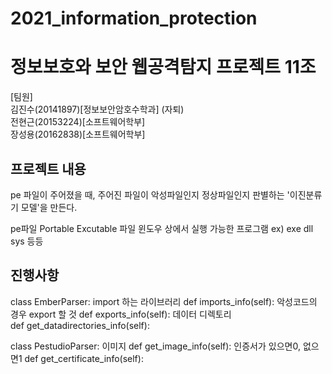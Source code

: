 # 2021_information_protection

# 정보보호와 보안 웹공격탐지 프로젝트 11조


[팀원]  
김진수(20141897)[정보보안암호수학과] (자퇴)  
전현근(20153224)[소프트웨어학부]  
장성용(20162838)[소프트웨어학부]  

## 프로젝트 내용
pe 파일이 주어졌을 때, 주어진 파일이 악성파일인지 정상파일인지 판별하는 '이진분류기 모델'을 만든다.

pe파일
Portable Excutable 파일
윈도우 상에서 실행 가능한 프로그램
ex) exe dll sys 등등

## 진행사항
class EmberParser:
 import 하는 라이브러리
    def imports_info(self):
 악성코드의 경우 export 할 것
    def exports_info(self):
  데이터 디렉토리   
 def get_datadirectories_info(self):
 
class PestudioParser:
이미지
def get_image_info(self):
인증서가 있으면0, 없으면1
def get_certificate_info(self):
